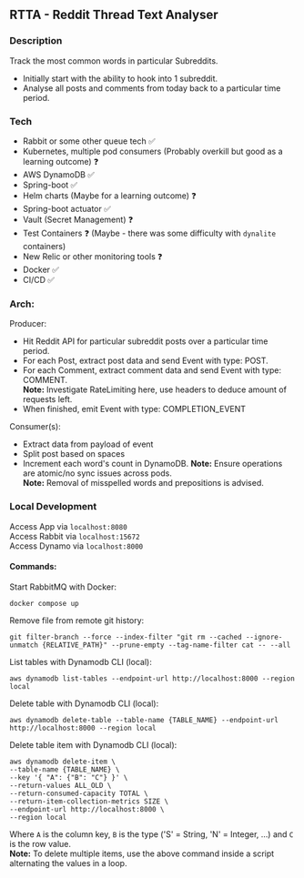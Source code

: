 ## RTTA - Reddit Thread Text Analyser

### Description
Track the most common words in particular Subreddits.
 - Initially start with the ability to hook into 1 subreddit.
 - Analyse all posts and comments from today back to a particular time period.

### Tech
- Rabbit or some other queue tech ✅
- Kubernetes, multiple pod consumers (Probably overkill but good as a learning outcome) ❓
- AWS DynamoDB ✅ 
- Spring-boot ✅
- Helm charts (Maybe for a learning outcome) ❓
- Spring-boot actuator ✅
- Vault (Secret Management) ❓
- Test Containers ❓ (Maybe - there was some difficulty with `dynalite` containers)
- New Relic or other monitoring tools ❓
- Docker ✅
- CI/CD ✅

### Arch:

Producer:
- Hit Reddit API for particular subreddit posts over a particular time period.
- For each Post, extract post data and send Event with type: POST.
- For each Comment, extract comment data and send Event with type: COMMENT.  
**Note:** Investigate RateLimiting here, use headers to deduce amount of requests left.  
- When finished, emit Event with type: COMPLETION_EVENT

Consumer(s):
- Extract data from payload of event
- Split post based on spaces
- Increment each word's count in DynamoDB.
**Note:** Ensure operations are atomic/no sync issues across pods.  
**Note:** Removal of misspelled words and prepositions is advised.

### Local Development
Access App via `localhost:8080`  
Access Rabbit via `localhost:15672`  
Access Dynamo via `localhost:8000`  

#### Commands:

Start RabbitMQ with Docker:
```
docker compose up
```

Remove file from remote git history:
```
git filter-branch --force --index-filter "git rm --cached --ignore-unmatch {RELATIVE_PATH}" --prune-empty --tag-name-filter cat -- --all
```

List tables with Dynamodb CLI (local):
```
aws dynamodb list-tables --endpoint-url http://localhost:8000 --region local
```

Delete table with Dynamodb CLI (local):
```
aws dynamodb delete-table --table-name {TABLE_NAME} --endpoint-url http://localhost:8000 --region local
```

Delete table item with Dynamodb CLI (local):
```
aws dynamodb delete-item \ 
--table-name {TABLE_NAME} \
--key '{ "A": {"B": "C"} }' \
--return-values ALL_OLD \
--return-consumed-capacity TOTAL \
--return-item-collection-metrics SIZE \
--endpoint-url http://localhost:8000 \
--region local
```

Where `A` is the column key, `B` is the type ('S' = String, 'N' = Integer, ...) and `C` is the row value.  
**Note:** To delete multiple items, use the above command inside a script alternating the values in a loop. 
